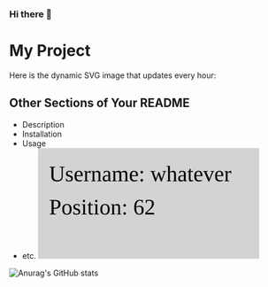 ### Hi there 👋

<!--
**OohWhatever/OohWhatever** is a ✨ _special_ ✨ repository because its `README.md` (this file) appears on your GitHub profile.

Here are some ideas to get you started:

- 🔭 I’m currently working on ...
- 🌱 I’m currently learning ...
- 👯 I’m looking to collaborate on ...
- 🤔 I’m looking for help with ...
- 💬 Ask me about ...
- 📫 How to reach me: ...
- 😄 Pronouns: ...
- ⚡ Fun fact: ...
-->
# My Project

Here is the dynamic SVG image that updates every hour:


## Other Sections of Your README
- Description
- Installation
- Usage
- etc.
![Dynamic SVG](img/data.svg)



![Anurag's GitHub stats](https://github-readme-stats.vercel.app/api?username=OohWhatever&show_icons=true&theme=radical)

